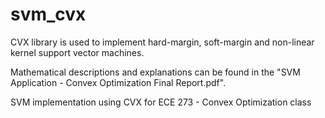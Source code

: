 # svm_cvx

CVX library is used to implement hard-margin, soft-margin and non-linear kernel support vector machines. 

Mathematical descriptions and explanations can be found in the "SVM Application - Convex Optimization Final Report.pdf".

SVM implementation using CVX for ECE 273 - Convex Optimization class

